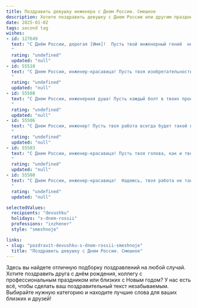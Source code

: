 ```yaml
---
title: Поздравить девушку инженера с Днем России. Смешное
description: Хотите поздравить девушку с Днем России или другим праздником? Наш ИИ создаст незабываемое поздравление, а вы обязательно выделитесь среди других.  
date: 2025-01-02
tags: second tag
wishes:
- id: 127649
  text: "С Днём России, дорогая [Имя]!  Пусть твой инженерный гений  не только строит мосты, но и помогает тебе ловко преодолевать все жизненные препятствия, даже если они окажутся сложнее, чем  сборка космического корабля из конструктора LEGO!  Желаю тебе крепких нервов (для работы и для отдыха),  ярких идей (и не только технических!) и  отличного настроения на весь день!
  "
  rating: "undefined"
  updated: "null"
- id: 55510
  text: "С Днем России, инженер-красавица! Пусть твоя изобретательность не знает границ, а твоим проектам всегда сопутствует удача, как будто ты  уже разработала вечный двигатель! 😉
  "
  rating: "undefined"
  updated: "null"
- id: 55508
  text: "С Днем России, инженерная душа! Пусть каждый болт в твоих проектах закручивается идеально, а схемы рисуются сами собой, ведь ты в своем деле - настоящий гений! 🎉🥳
  "
  rating: "undefined"
  updated: "null"
- id: 55506
  text: "С Днем России, инженер! Пусть твоя работа всегда будет такой же стабильной и надежной, как мост, который ты спроектировала, даже если иногда приходится подгонять болты, не снимая туфли на шпильке!
  "
  rating: "undefined"
  updated: "null"
- id: 55503
  text: "С Днем России, инженер-красавица! Пусть твоя голова, как и твои проекты, всегда будет в порядке, а твоя жизнь будет такой же стабильной и прочной, как железобетонный каркас! 😄🎉
  "
  rating: "undefined"
  updated: "null"
- id: 55500
  text: "С Днем России, инженер-красавица!  Надеюсь, твоя работа не такая сложная, как разгадка загадки \"что такое счастье\", потому что мы знаем, что ты способна на все! 💪🥰
  "
  rating: "undefined"
  updated: "null"

selectedValues:
  recipients: "devushku"
  holidays: "s-dnem-rossii"
  professions: "inzhener"
  style: "smeshnoje"

links:
- slug: "pozdravit-devushku-s-dnem-rossii-smeshnoje"
  title: "Поздравить девушку с Днем России. Смешное"
---
```


Здесь вы найдете отличную подборку поздравлений на любой случай. 
Хотите поздравить друга с днём рождения, коллегу с профессиональным праздником или близких с Новым годом? У нас есть всё, чтобы сделать ваш поздравительный текст незабываемым. Выбирайте нужную категорию и находите лучшие слова для ваших близких и друзей!
